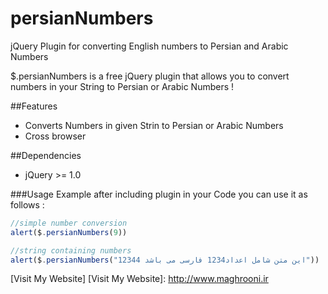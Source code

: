persianNumbers
========

jQuery Plugin for converting English numbers to Persian and Arabic Numbers 

$.persianNumbers is a free jQuery plugin that allows you to convert numbers in your String to Persian or Arabic Numbers ! 

##Features
- Converts Numbers in given Strin to Persian or Arabic Numbers 
- Cross browser


##Dependencies
- jQuery >= 1.0

###Usage Example
after including plugin in your Code you can use it as follows : 
```javascript
//simple number conversion
alert($.persianNumbers(9))

//string containing numbers
alert($.persianNumbers("این متن شامل اعداد1234 فارسی می باشد 12344"))

```

[Visit My Website]
[Visit My Website]: http://www.maghrooni.ir


